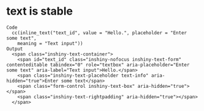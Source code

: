 # text is stable

    Code
      cc(inline_text("text_id", value = "Hello.", placeholder = "Enter some text",
        meaning = "Text input"))
    Output
      <span class="inshiny-text-container">
        <span id="text_id" class="inshiny-nofocus inshiny-text-form" contenteditable tabindex="0" role="textbox" aria-placeholder="Enter some text" aria-label="Text input">Hello.</span>
        <span class="inshiny-text-placeholder text-info" aria-hidden="true">Enter some text</span>
        <span class="form-control inshiny-text-box" aria-hidden="true"></span>
        <span class="inshiny-text-rightpadding" aria-hidden="true"></span>
      </span>

